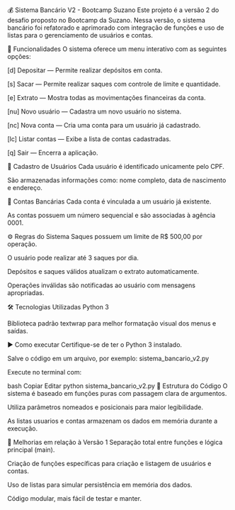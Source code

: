 💰 Sistema Bancário V2 - Bootcamp Suzano
Este projeto é a versão 2 do desafio proposto no Bootcamp da Suzano. Nessa versão, o sistema bancário foi refatorado e aprimorado com integração de funções e uso de listas para o gerenciamento de usuários e contas.

🔄 Funcionalidades
O sistema oferece um menu interativo com as seguintes opções:

[d] Depositar — Permite realizar depósitos em conta.

[s] Sacar — Permite realizar saques com controle de limite e quantidade.

[e] Extrato — Mostra todas as movimentações financeiras da conta.

[nu] Novo usuário — Cadastra um novo usuário no sistema.

[nc] Nova conta — Cria uma conta para um usuário já cadastrado.

[lc] Listar contas — Exibe a lista de contas cadastradas.

[q] Sair — Encerra a aplicação.

👤 Cadastro de Usuários
Cada usuário é identificado unicamente pelo CPF.

São armazenadas informações como: nome completo, data de nascimento e endereço.

🏦 Contas Bancárias
Cada conta é vinculada a um usuário já existente.

As contas possuem um número sequencial e são associadas à agência 0001.

⚙️ Regras do Sistema
Saques possuem um limite de R$ 500,00 por operação.

O usuário pode realizar até 3 saques por dia.

Depósitos e saques válidos atualizam o extrato automaticamente.

Operações inválidas são notificadas ao usuário com mensagens apropriadas.

🛠️ Tecnologias Utilizadas
Python 3

Biblioteca padrão textwrap para melhor formatação visual dos menus e saídas.

▶️ Como executar
Certifique-se de ter o Python 3 instalado.

Salve o código em um arquivo, por exemplo: sistema_bancario_v2.py

Execute no terminal com:

bash
Copiar
Editar
python sistema_bancario_v2.py
📁 Estrutura do Código
O sistema é baseado em funções puras com passagem clara de argumentos.

Utiliza parâmetros nomeados e posicionais para maior legibilidade.

As listas usuarios e contas armazenam os dados em memória durante a execução.

📌 Melhorias em relação à Versão 1
Separação total entre funções e lógica principal (main).

Criação de funções específicas para criação e listagem de usuários e contas.

Uso de listas para simular persistência em memória dos dados.

Código modular, mais fácil de testar e manter.
